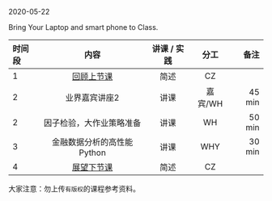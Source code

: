  

2020-05-22

Bring Your Laptop and smart phone to Class. 


| 时间段  |  内容    | 讲课 / 实践     |  分工  |备注       |
| :---    |   :----:    |   :----:    |    :----:    |       ---: |
|    1    | [回顾上节课](../WW13/WW13-Plan.md)    |  简述   |   CZ     |        |
|    2    |  业界嘉宾讲座2  |  讲课 |      嘉宾/WH      |   45 min    |
|    2    |  因子检验，大作业策略准备    |  讲课  |      WH      |   50 min    |
|    3    |  金融数据分析的高性能Python   |    讲课     |   WHY   |   30 min   |
|    4    | [展望下节课](../WW15/WW15-Plan.md)     | 简述    |   CZ   |        |



大家注意：勿上传``有版权``的课程参考资料。
